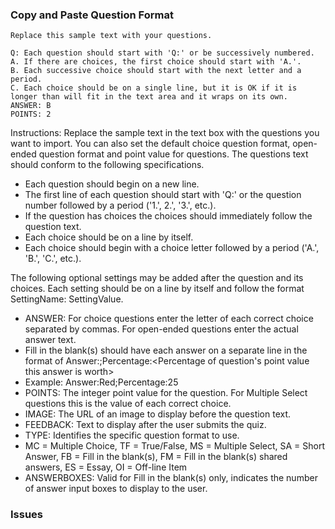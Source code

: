 ### Copy and Paste Question Format

	Replace this sample text with your questions.

	Q: Each question should start with 'Q:' or be successively numbered.
	A. If there are choices, the first choice should start with 'A.'.
	B. Each successive choice should start with the next letter and a period.
	C. Each choice should be on a single line, but it is OK if it is longer than will fit in the text area and it wraps on its own.
	ANSWER: B
	POINTS: 2

Instructions: Replace the sample text in the text box with the questions you want to import. You can also set the default choice question format, open-ended question format and point value for questions. The questions text should conform to the following specifications.

  * Each question should begin on a new line.
  * The first line of each question should start with 'Q:' or the question number followed by a period ('1.', 2.', '3.', etc.).
  * If the question has choices the choices should immediately follow the question text.
  * Each choice should be on a line by itself.
  * Each choice should begin with a choice letter followed by a period ('A.', 'B.', 'C.', etc.). 

The following optional settings may be added after the question and its choices. Each setting should be on a line by itself and follow the format SettingName: SettingValue.

  * ANSWER: For choice questions enter the letter of each correct choice separated by commas. For open-ended questions enter the actual answer text.
  * Fill in the blank(s) should have each answer on a separate line in the format of Answer:<Answer>;Percentage:<Percentage of question's point value this answer is worth>
  * Example: Answer:Red;Percentage:25
  * POINTS: The integer point value for the question. For Multiple Select questions this is the value of each correct choice.
  * IMAGE: The URL of an image to display before the question text.
  * FEEDBACK: Text to display after the user submits the quiz.
  * TYPE: Identifies the specific question format to use.
  * MC = Multiple Choice, TF = True/False, MS = Multiple Select, SA = Short Answer, FB = Fill in the blank(s), FM = Fill in the blank(s) shared answers, ES = Essay, OI = Off-line Item
  * ANSWERBOXES: Valid for Fill in the blank(s) only, indicates the number of answer input boxes to display to the user. 

### Issues
